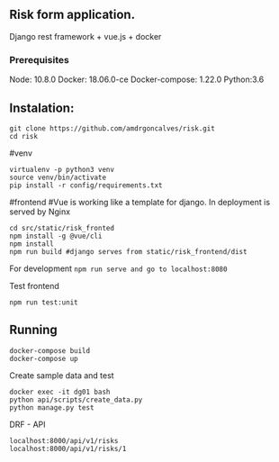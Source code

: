 

## Risk form application.
Django rest framework + vue.js + docker

### Prerequisites
Node: 10.8.0
Docker: 18.06.0-ce
Docker-compose: 1.22.0
Python:3.6

## Instalation:
```
git clone https://github.com/amdrgoncalves/risk.git
cd risk 
```

#venv
```
virtualenv -p python3 venv
source venv/bin/activate
pip install -r config/requirements.txt
```

#frontend
#Vue is working like a template for django. In deployment is served by Nginx
```
cd src/static/risk_fronted
npm install -g @vue/cli
npm install
npm run build #django serves from static/risk_frontend/dist
```
For development 
```npm run serve and go to localhost:8080```

Test frontend
```
npm run test:unit
```
## Running
```
docker-compose build
docker-compose up
```

Create sample data and test
```
docker exec -it dg01 bash
python api/scripts/create_data.py
python manage.py test
```

DRF - API
```
localhost:8000/api/v1/risks
localhost:8000/api/v1/risks/1
```




